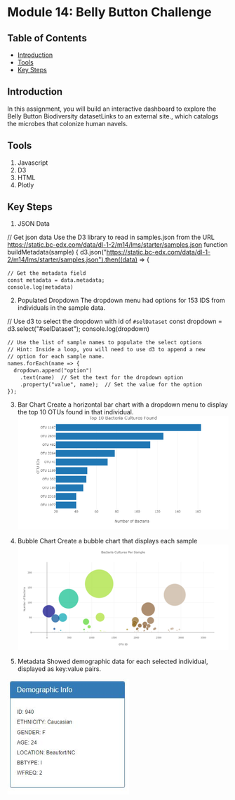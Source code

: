 # Module 14: Belly Button Challenge
## Table of Contents
- [Introduction](#Introduction)
- [Tools](#Tools)
- [Key Steps](#key-steps)

## Introduction
In this assignment, you will build an interactive dashboard to explore the Belly Button Biodiversity datasetLinks to an external site., which catalogs the microbes that colonize human navels.

## Tools
1. Javascript
2. D3
3. HTML
4. Plotly

## Key Steps
1. JSON Data



// Get json data
Use the D3 library to read in samples.json from the URL https://static.bc-edx.com/data/dl-1-2/m14/lms/starter/samples.json
function buildMetadata(sample) {
  d3.json("https://static.bc-edx.com/data/dl-1-2/m14/lms/starter/samples.json").then((data) => {

    // Get the metadata field
    const metadata = data.metadata;
    console.log(metadata)

2. Populated Dropdown
The dropdown menu had options for 153 IDS from individuals in the sample data.



// Use d3 to select the dropdown with id of `#selDataset`
    const dropdown = d3.select("#selDataset");
    console.log(dropdown)

    // Use the list of sample names to populate the select options
    // Hint: Inside a loop, you will need to use d3 to append a new
    // option for each sample name.
    names.forEach(name => {
      dropdown.append("option")
        .text(name)  // Set the text for the dropdown option
        .property("value", name);  // Set the value for the option
    });


3. Bar Chart
Create a horizontal bar chart with a dropdown menu to display the top 10 OTUs found in that individual.
![Bar Chart](images/bar_chart.png)

4. Bubble Chart
Create a bubble chart that displays each sample
![Bubble Chart](images/bubble_chart.png)

5. Metadata
Showed demographic data for each selected individual, displayed as key:value pairs.

![Metadata](images/metadata.png)
